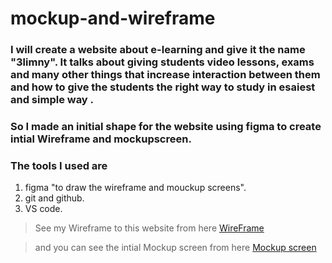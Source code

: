 # mockup-and-wireframe

### I will create a website about e-learning and give it the name "3limny". It talks about giving students video lessons, exams and many other things that increase interaction between them and how to give the students the right way to study in esaiest and simple way . 
 
### So I made an initial shape for the website using figma to create intial Wireframe and mockupscreen.

### The tools I used are 
1. figma "to draw the wireframe and mouckup screens".
2. git and github.
3. VS code. 

 
> See my Wireframe to this website from here [WireFrame](https://www.figma.com/file/mpxu09FwB38Eddp1fuiSda/Untitled?node-id=4%3A226&t=O7BZ26xU4cRA5MNR-0)

> and you can see the intial Mockup screen from here [Mockup screen](https://www.figma.com/file/mpxu09FwB38Eddp1fuiSda/Untitled?node-id=0%3A1&t=O7BZ26xU4cRA5MNR-0)
